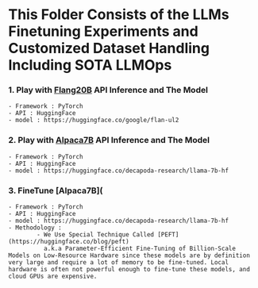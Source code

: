 # This Folder Consists of the LLMs Finetuning Experiments and Customized Dataset Handling Including SOTA LLMOps

### 1. Play with [Flang20B](https://github.com/1zuu/experiments-on-large-language-models/blob/main/FineTuning-LLMs/1.%20Flang20B-with-UL2.ipynb) API Inference and The Model

    - Framework : PyTorch
    - API : HuggingFace
    - model : https://huggingface.co/google/flan-ul2

### 2. Play with [Alpaca7B](https://github.com/1zuu/experiments-on-large-language-models/blob/main/FineTuning-LLMs/2.%20Inspect-Alpaca-7B.ipynb) API Inference and The Model

    - Framework : PyTorch
    - API : HuggingFace
    - model : https://huggingface.co/decapoda-research/llama-7b-hf

### 3. FineTune [Alpaca7B](

    - Framework : PyTorch
    - API : HuggingFace
    - model : https://huggingface.co/decapoda-research/llama-7b-hf
    - Methodology : 
            - We Use Special Technique Called [PEFT](https://huggingface.co/blog/peft)
              a.k.a Parameter-Efficient Fine-Tuning of Billion-Scale Models on Low-Resource Hardware since these models are by definition very large and require a lot of memory to be fine-tuned. Local hardware is often not powerful enough to fine-tune these models, and cloud GPUs are expensive.